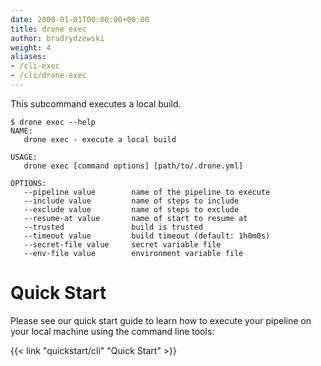 ```yaml
---
date: 2000-01-01T00:00:00+00:00
title: drone exec
author: bradrydzewski
weight: 4
aliases:
- /cli-exec
- /cli/drone-exec
---
```


This subcommand executes a local build.

```
$ drone exec --help
NAME:
   drone exec - execute a local build

USAGE:
   drone exec [command options] [path/to/.drone.yml]

OPTIONS:
   --pipeline value        name of the pipeline to execute
   --include value         name of steps to include
   --exclude value         name of steps to exclude
   --resume-at value       name of start to resume at
   --trusted               build is trusted
   --timeout value         build timeout (default: 1h0m0s)
   --secret-file value     secret variable file
   --env-file value        environment variable file
```

# Quick Start

Please see our quick start guide to learn how to execute your pipeline on your local machine using the command line tools:

{{< link "quickstart/cli" "Quick Start" >}}
